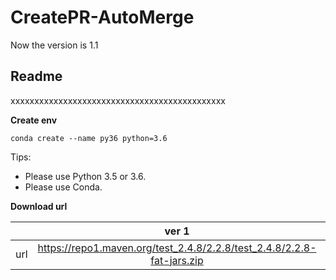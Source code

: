 # CreatePR-AutoMerge

Now the version is 1.1
## **Readme**
xxxxxxxxxxxxxxxxxxxxxxxxxxxxxxxxxxxxxxxxxxxxx

**Create env**
```
conda create --name py36 python=3.6
```

Tips:
* Please use Python 3.5 or 3.6.
* Please use Conda.


**Download url**

|           | ver 1 | ver 2 |
| :-------: | :---------: | :--------------------------: |
| url | https://repo1.maven.org/test_2.4.8/2.2.8/test_2.4.8/2.2.8-fat-jars.zip | https://oss.sonatype.org/content/repositories/snapshots/com/test/test_2.4.8/2.2.8-SNAPSHOT/ |

